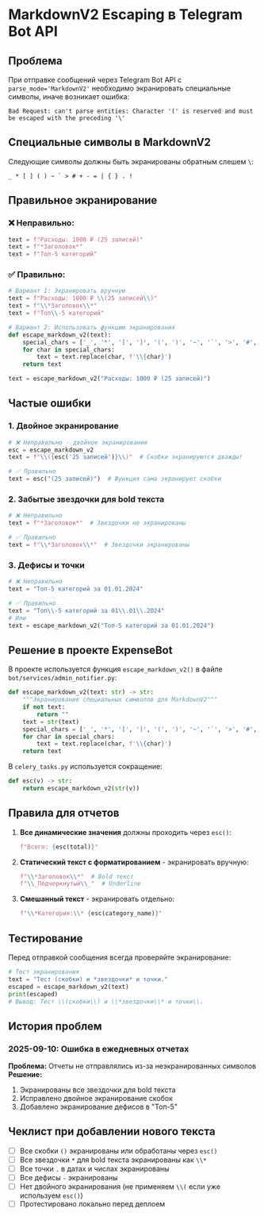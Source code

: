 # MarkdownV2 Escaping в Telegram Bot API

## Проблема
При отправке сообщений через Telegram Bot API с `parse_mode='MarkdownV2'` необходимо экранировать специальные символы, иначе возникает ошибка:
```
Bad Request: can't parse entities: Character '(' is reserved and must be escaped with the preceding '\'
```

## Специальные символы в MarkdownV2
Следующие символы должны быть экранированы обратным слешем `\`:
```
_ * [ ] ( ) ~ ` > # + - = | { } . !
```

## Правильное экранирование

### ❌ Неправильно:
```python
text = f"Расходы: 1000 ₽ (25 записей)"
text = f"*Заголовок*"
text = f"Топ-5 категорий"
```

### ✅ Правильно:
```python
# Вариант 1: Экранировать вручную
text = f"Расходы: 1000 ₽ \\(25 записей\\)"
text = f"\\*Заголовок\\*"
text = f"Топ\\-5 категорий"

# Вариант 2: Использовать функцию экранирования
def escape_markdown_v2(text):
    special_chars = ['_', '*', '[', ']', '(', ')', '~', '`', '>', '#', '+', '-', '=', '|', '{', '}', '.', '!']
    for char in special_chars:
        text = text.replace(char, f'\\{char}')
    return text

text = escape_markdown_v2("Расходы: 1000 ₽ (25 записей)")
```

## Частые ошибки

### 1. Двойное экранирование
```python
# ❌ Неправильно - двойное экранирование
esc = escape_markdown_v2
text = f"\\({esc('25 записей')}\\)"  # Скобки экранируются дважды!

# ✅ Правильно
text = esc("(25 записей)")  # Функция сама экранирует скобки
```

### 2. Забытые звездочки для bold текста
```python
# ❌ Неправильно
text = f"*Заголовок*"  # Звездочки не экранированы

# ✅ Правильно
text = f"\\*Заголовок\\*"  # Звездочки экранированы
```

### 3. Дефисы и точки
```python
# ❌ Неправильно
text = "Топ-5 категорий за 01.01.2024"

# ✅ Правильно
text = "Топ\\-5 категорий за 01\\.01\\.2024"
# Или
text = escape_markdown_v2("Топ-5 категорий за 01.01.2024")
```

## Решение в проекте ExpenseBot

В проекте используется функция `escape_markdown_v2()` в файле `bot/services/admin_notifier.py`:

```python
def escape_markdown_v2(text: str) -> str:
    """Экранирование специальных символов для MarkdownV2"""
    if not text:
        return ""
    text = str(text)
    special_chars = ['_', '*', '[', ']', '(', ')', '~', '`', '>', '#', '+', '-', '=', '|', '{', '}', '.', '!']
    for char in special_chars:
        text = text.replace(char, f'\\{char}')
    return text
```

В `celery_tasks.py` используется сокращение:
```python
def esc(v) -> str:
    return escape_markdown_v2(str(v))
```

## Правила для отчетов

1. **Все динамические значения** должны проходить через `esc()`:
   ```python
   f"Всего: {esc(total)}"
   ```

2. **Статический текст с форматированием** - экранировать вручную:
   ```python
   f"\\*Заголовок\\*"  # Bold текст
   f"\\_Подчеркнутый\\_"  # Underline
   ```

3. **Смешанный текст** - экранировать отдельно:
   ```python
   f"\\*Категория:\\* {esc(category_name)}"
   ```

## Тестирование

Перед отправкой сообщения всегда проверяйте экранирование:

```python
# Тест экранирования
text = "Тест (скобки) и *звездочки* и точки."
escaped = escape_markdown_v2(text)
print(escaped)
# Вывод: Тест \\(скобки\\) и \\*звездочки\\* и точки\\.
```

## История проблем

### 2025-09-10: Ошибка в ежедневных отчетах
**Проблема:** Отчеты не отправлялись из-за неэкранированных символов
**Решение:** 
1. Экранированы все звездочки для bold текста
2. Исправлено двойное экранирование скобок
3. Добавлено экранирование дефисов в "Топ-5"

## Чеклист при добавлении нового текста

- [ ] Все скобки `()` экранированы или обработаны через `esc()`
- [ ] Все звездочки `*` для bold текста экранированы как `\\*`
- [ ] Все точки `.` в датах и числах экранированы
- [ ] Все дефисы `-` экранированы
- [ ] Нет двойного экранирования (не применяем `\\(` если уже используем `esc()`)
- [ ] Протестировано локально перед деплоем